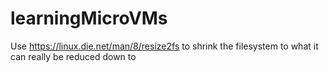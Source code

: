 # learningMicroVMs

Use https://linux.die.net/man/8/resize2fs to shrink the filesystem to what it can really be reduced down to
